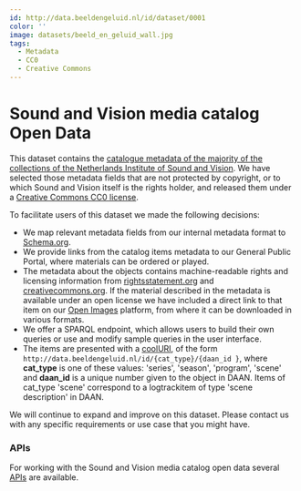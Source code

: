 ```yaml
---
id: http://data.beeldengeluid.nl/id/dataset/0001
color: ''
image: datasets/beeld_en_geluid_wall.jpg
tags:
  - Metadata
  - CC0
  - Creative Commons
---
```


# Sound and Vision media catalog Open Data

This dataset contains the [catalogue metadata of the majority of the collections of the Netherlands Institute of Sound and Vision](https://www.beeldengeluid.nl/collectie). We have selected those metadata fields that are not protected by copyright, or to which Sound and Vision itself is the rights holder, and released them under a [Creative Commons CC0 license](https://creativecommons.org/share-your-work/public-domain/cc0/ 'CC0 License').

To facilitate users of this dataset we made the following decisions:

- We map relevant metadata fields from our internal metadata format to [Schema.org](https://schema.org/ 'Schema.org').
- We provide links from the catalog items metadata to our General Public Portal, where materials can be ordered or played.
- The metadata about the objects contains machine-readable rights and licensing information from [rightsstatement.org](https://rightsstatements.org/en/ 'rightsstatement.org') and [creativecommons.org](https://creativecommons.org/ 'creativecommons.org'). If the material described in the metadata is available under an open license we have included a direct link to that item on our [Open Images](https://openimages.eu/) platform, from where it can be downloaded in various formats.
- We offer a SPARQL endpoint, which allows users to build their own queries or use and modify sample queries in the user interface.
- The items are presented with a [coolURI](https://www.w3.org/TR/cooluris/), of the form `http://data.beeldengeluid.nl/id/{cat_type}/{daan_id }`, where **cat_type** is one of these values: 'series', 'season', 'program', 'scene' and **daan_id** is a unique number given to the object in DAAN. Items of cat_type 'scene' correspond to a logtrackitem of type 'scene description' in DAAN.

We will continue to expand and improve on this dataset. Please contact us with any specific requirements or use case that you might have.

### APIs

For working with the Sound and Vision media catalog open data several [APIs](apis/nisv-media-catalog-apis) are available.
